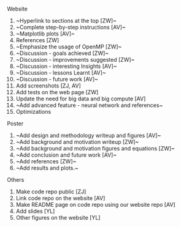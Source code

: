 Website

1. ~Hyperlink to sections at the top [ZW]~
2. ~Complete step-by-step instructions [AV]~
3. ~Matplotlib plots [AV]~
4. References [ZW]
5. ~Emphasize the usage of OpenMP [ZW]~
6. ~Discussion - goals achieved [ZW]~
7. ~Discussion - improvements suggested [ZW]~
8. ~Discussion - interesting Insights [AV]~
9. ~Discussion - lessons Learnt [AV]~
10. ~Discussion - future work [AV]~
11. Add screenshots [ZJ, AV]
12. Add tests on the web page [ZW]
13. Update the need for big data and big compute [AV]
14. ~Add advanced feature - neural network and references~  
15. Optimizations  

Poster

1. ~Add design and methodology writeup and figures [AV]~
2. ~Add background and motivation writeup [ZW]~
3. ~Add background and motivation figures and equations [ZW]~
4. ~Add conclusion and future work [AV]~
5. ~Add references [ZW]~
6. ~Add results and plots.~

Others

1. Make code repo public [ZJ]
2. Link code repo on the website [AV]
3. Make README page on code repo using our website repo [AV]
4. Add slides [YL]
5. Other figures on the website [YL]

